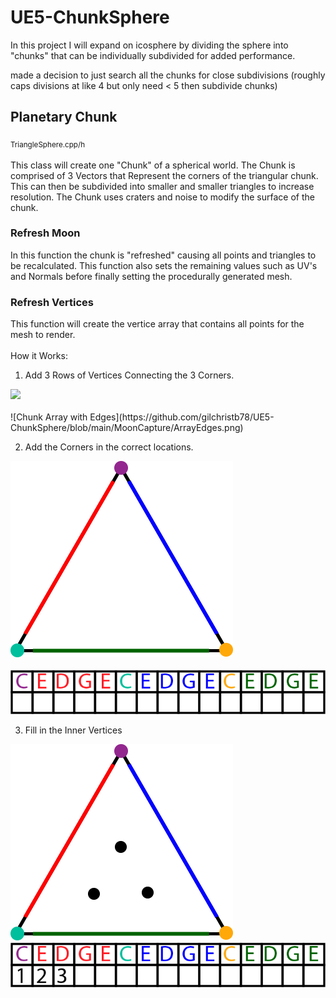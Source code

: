 # UE5-ChunkSphere
In this project I will expand on icosphere by dividing the sphere into "chunks" that can be individually subdivided for added performance.


made a decision to just search all the chunks for close subdivisions (roughly caps divisions at like 4 but only need < 5 then subdivide chunks)

## Planetary Chunk
<sub> TriangleSphere.cpp/h </sub><br><br>
This class will create one "Chunk" of a spherical world. The Chunk is comprised of 3 Vectors that Represent the corners of the triangular chunk. This can then be subdivided into smaller and smaller triangles to increase resolution. The Chunk uses craters and noise to modify the surface of the chunk. 


### Refresh Moon
In this function the chunk is "refreshed" causing all points and triangles to be recalculated. This function also sets the remaining values such as UV's and Normals before finally setting the procedurally generated mesh.

### Refresh Vertices
This function will create the vertice array that contains all points for the mesh to render.
<br><br>
How it Works:

1. Add 3 Rows of Vertices Connecting the 3 Corners.

<!--![Chunk Edges Highlighted](https://github.com/gilchristb78/UE5-ChunkSphere/blob/main/MoonCapture/TriangleEdges.png)-->
<img src="[https://your-image-url.type](https://github.com/gilchristb78/UE5-ChunkSphere/blob/main/MoonCapture/TriangleEdges.png)" width="1000">
<br><br>
![Chunk Array with Edges](https://github.com/gilchristb78/UE5-ChunkSphere/blob/main/MoonCapture/ArrayEdges.png)

2. Add the Corners in the correct locations.

![Chunk Corners Highlighted](https://github.com/gilchristb78/UE5-ChunkSphere/blob/main/MoonCapture/TriangleCorners.png)
<br><br>
![Chunk Array with Corners](https://github.com/gilchristb78/UE5-ChunkSphere/blob/main/MoonCapture/ArrayCorners.png)

3. Fill in the Inner Vertices

![Chunk Inner Points Heighlighted](https://github.com/gilchristb78/UE5-ChunkSphere/blob/main/MoonCapture/TriangleInner.png)
![Chunk Array With Inner Points](https://github.com/gilchristb78/UE5-ChunkSphere/blob/main/MoonCapture/ArrayAll.png)
<!-- Same Triangle Again with inside -->
